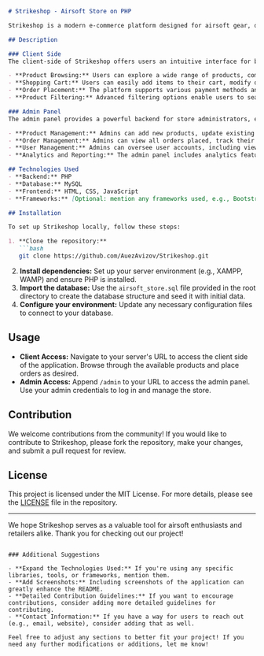 ```markdown
# Strikeshop - Airsoft Store on PHP

Strikeshop is a modern e-commerce platform designed for airsoft gear, developed using PHP. This project features a robust client-side experience along with a comprehensive admin panel, providing extensive functionality for managing products and orders effectively.

## Description

### Client Side
The client-side of Strikeshop offers users an intuitive interface for browsing and purchasing airsoft equipment. Key features include:

- **Product Browsing:** Users can explore a wide range of products, complete with detailed descriptions, specifications, and high-quality images to assist in their purchasing decisions.
- **Shopping Cart:** Users can easily add items to their cart, modify quantities, and proceed to checkout with a seamless experience.
- **Order Placement:** The platform supports various payment methods and shipping options, allowing users to complete their orders conveniently.
- **Product Filtering:** Advanced filtering options enable users to search for products by category, price range, brand, and other attributes, enhancing the shopping experience.

### Admin Panel
The admin panel provides a powerful backend for store administrators, enabling effective management of the store's operations. Features include:

- **Product Management:** Admins can add new products, update existing listings, and remove products that are no longer available, ensuring the catalog is always up to date.
- **Order Management:** Admins can view all orders placed, track their statuses, and manage fulfillment processes, streamlining order handling.
- **User Management:** Admins can oversee user accounts, including viewing user details, modifying account information, and managing user roles.
- **Analytics and Reporting:** The admin panel includes analytics features that provide insights into sales trends, popular products, and overall store performance, helping administrators make informed decisions.

## Technologies Used
- **Backend:** PHP
- **Database:** MySQL
- **Frontend:** HTML, CSS, JavaScript
- **Frameworks:** [Optional: mention any frameworks used, e.g., Bootstrap for styling]

## Installation

To set up Strikeshop locally, follow these steps:

1. **Clone the repository:**
   ```bash
   git clone https://github.com/AuezAvizov/Strikeshop.git
   ```
2. **Install dependencies:** Set up your server environment (e.g., XAMPP, WAMP) and ensure PHP is installed.
3. **Import the database:** Use the `airsoft_store.sql` file provided in the root directory to create the database structure and seed it with initial data.
4. **Configure your environment:** Update any necessary configuration files to connect to your database.

## Usage

- **Client Access:** Navigate to your server's URL to access the client side of the application. Browse through the available products and place orders as desired.
- **Admin Access:** Append `/admin` to your URL to access the admin panel. Use your admin credentials to log in and manage the store.

## Contribution
We welcome contributions from the community! If you would like to contribute to Strikeshop, please fork the repository, make your changes, and submit a pull request for review.

## License
This project is licensed under the MIT License. For more details, please see the [LICENSE](LICENSE) file in the repository.

---

We hope Strikeshop serves as a valuable tool for airsoft enthusiasts and retailers alike. Thank you for checking out our project!
```

### Additional Suggestions

- **Expand the Technologies Used:** If you're using any specific libraries, tools, or frameworks, mention them.
- **Add Screenshots:** Including screenshots of the application can greatly enhance the README.
- **Detailed Contribution Guidelines:** If you want to encourage contributions, consider adding more detailed guidelines for contributing.
- **Contact Information:** If you have a way for users to reach out (e.g., email, website), consider adding that as well.

Feel free to adjust any sections to better fit your project! If you need any further modifications or additions, let me know!
